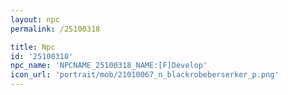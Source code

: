 ```yaml
---
layout: npc
permalink: /25100318

title: Npc
id: '25100318'
npc_name: 'NPCNAME_25100318_NAME:[F]Develop'
icon_url: 'portrait/mob/21010067_n_blackrobeberserker_p.png'
---
```

